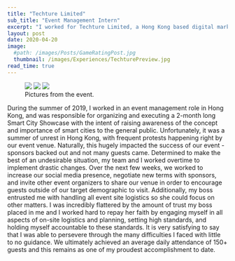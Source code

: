 ```yaml
---
title: "Techture Limited"
sub_title: "Event Management Intern"
excerpt: "I worked for Techture Limited, a Hong Kong based digital marketing firm, to organize and execute a two month long smart city showcase featuring products demonstrating the latest developments in technology in Hong Kong."
layout: post
date: 2020-04-20
image:
  #path: /images/Posts/GameRatingPost.jpg
  thumbnail: /images/Experiences/TechturePreview.jpg
read_time: true
---
```


<figure class="third">
	<img src="{{ site.url }}{{ site.baseurl }}/images/Experiences/TechturePost1.jpg">
	<img src="{{ site.url }}{{ site.baseurl }}/images/Experiences/TechturePost2.jpg">
	<img src="{{ site.url }}{{ site.baseurl }}/images/Experiences/TechturePost3.jpg">
	<figcaption>Pictures from the event.</figcaption>
</figure>

During the summer of 2019, I worked in an event management role in Hong Kong, and was responsible for organizing and executing a 2-month long Smart City Showcase with the intent of raising awareness of the concept and importance of smart cities to the general public. Unfortunately, it was a summer of unrest in Hong Kong, with frequent protests happening right by our event venue. Naturally, this hugely impacted the success of our event - sponsors backed out and not many guests came. Determined to make the best of an undesirable situation, my team and I worked overtime to implement drastic changes. Over the next few weeks, we worked to increase our social media presence, negotiate new terms with sponsors, and invite other event organizers to share our venue in order to encourage guests outside of our target demographic to visit. Additionally, my boss entrusted me with handling all event site logistics so she could focus on other matters. I was incredibly flattered by the amount of trust my boss placed in me and I worked hard to repay her faith by engaging myself in all aspects of on-site logistics and planning, setting high standards, and holding myself accountable to these standards. It is very satisfying to say that I was able to persevere through the many difficulties I faced with little to no guidance. We ultimately achieved an average daily attendance of 150+ guests and this remains as one of my proudest accomplishment to date.
